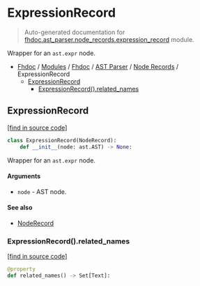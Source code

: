 # ExpressionRecord

> Auto-generated documentation for [fhdoc.ast_parser.node_records.expression_record](../../../../fhdoc/ast_parser/node_records/expression_record.py) module.

Wrapper for an `ast.expr` node.

- [Fhdoc](../../../README.md#fhdoc-index) / [Modules](../../../MODULES.md#modules) / [Fhdoc](../../index.md#fhdoc) / [AST Parser](../index.md#ast-parser) / [Node Records](index.md#node-records) / ExpressionRecord
    - [ExpressionRecord](#expressionrecord)
        - [ExpressionRecord().related_names](#expressionrecordrelated_names)

## ExpressionRecord

[[find in source code]](../../../../fhdoc/ast_parser/node_records/expression_record.py#L15)

```python
class ExpressionRecord(NodeRecord):
    def __init__(node: ast.AST) -> None:
```

Wrapper for an `ast.expr` node.

#### Arguments

- `node` - AST node.

#### See also

- [NodeRecord](node_record.md#noderecord)

### ExpressionRecord().related_names

[[find in source code]](../../../../fhdoc/ast_parser/node_records/expression_record.py#L31)

```python
@property
def related_names() -> Set[Text]:
```
